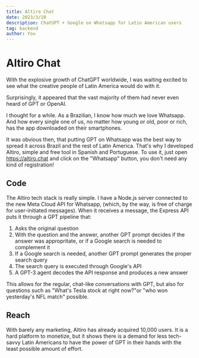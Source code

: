 ```yaml
---
title: Altiro Chat
date: 2023/3/10
description: ChatGPT + Google on Whatsapp for Latin American users
tag: backend
author: You
---
```


# Altiro Chat

With the explosive growth of ChatGPT worldwide, I was waiting excited to see what the creative people of Latin America would do with it.

Surprisingly, it appeared that the vast majority of them had never even heard of GPT or OpenAI.

I thought for a while. As a Brazilian, I know how much we love Whatsapp. And how every single one of us, no matter how young or old, poor or rich, has the app downloaded on their smartphones.

It was obvious then, that putting GPT on Whatsapp was the best way to spread it across Brazil and the rest of Latin America. That's why I developed Altiro, simple and free tool in Spanish and Portuguese. To use it, just open https://altiro.chat and click on the "Whatsapp" button, you don't need any kind of registration!

## Code

The Altiro tech stack is really simple. I have a Node.js server connected to the
new Meta Cloud API for Whatsapp, (which, by the way, is free of charge for user-initiated messages). When it receives a message, the Express API puts it through a GPT pipeline that:

1. Asks the original question
2. With the question and the answer, another GPT prompt decides if the answer was appropritate, or if a Google search is needed to complement it
3. If a Google search is needed, another GPT prompt generates the proper search query
4. The search query is executed through Google's API
5. A GPT-3 agent decodes the API response and produces a new answer

This allows for the regular, chat-like conversations with GPT,
but also for questions such as "What's Tesla stock at right now?"or
"who won yesterday's NFL match" possible.

## Reach

With barely any marketing, Altiro has already acquired 10,000 users.
It is a hard platform to monetize, but it shows there is a demand for
less tech-savvy Latin Americans to have the power of GPT in their hands
with the least possible amount of effort.

